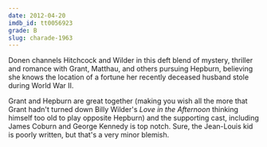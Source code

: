 ```yaml
---
date: 2012-04-20
imdb_id: tt0056923
grade: B
slug: charade-1963
---
```


Donen channels Hitchcock and Wilder in this deft blend of mystery, thriller and romance with Grant, Matthau, and others pursuing Hepburn, believing she knows the location of a fortune her recently deceased husband stole during World War II.

Grant and Hepburn are great together (making you wish all the more that Grant hadn't turned down Billy Wilder's <span data-imdb-id="tt0050658">_Love in the Afternoon_</span> thinking himself too old to play opposite Hepburn) and the supporting cast, including James Coburn and George Kennedy is top notch. Sure, the Jean-Louis kid is poorly written, but that's a very minor blemish.

